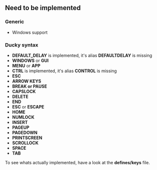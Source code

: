 ## Need to be implemented

### Generic
- Windows support

### Ducky syntax
- **DEFAULT_DELAY** is implemented, it's alias **DEFAULTDELAY** is missing
- **WINDOWS** or **GUI**
- **MENU** or **APP**
- **CTRL** is implemented, it's alias **CONTROL** is missing
- **ESC**
- **ARROW KEYS**
- **BREAK or PAUSE**
- **CAPSLOCK**
- **DELETE**
- **END**
- **ESC** or **ESCAPE**
- **HOME**
- **NUMLOCK**
- **INSERT**
- **PAGEUP**
- **PAGEDOWN**
- **PRINTSCREEN**
- **SCROLLOCK**
- **SPACE**
- **TAB**

To see whats actually implemented, have a look at the **defines/keys** file.
